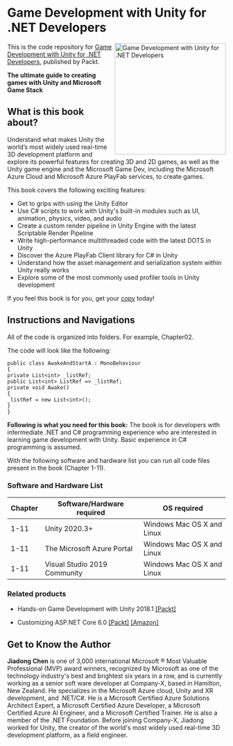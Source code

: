 # Game Development with Unity for .NET Developers

<a href="https://www.packtpub.com/product/game-development-with-unity-for-net-developers/9781801078078"><img src="https://static.packt-cdn.com/products/9781801078078/cover/smaller" alt="Game Development with Unity for .NET Developers" height="256px" align="right"></a>

This is the code repository for [Game Development with Unity for .NET Developers](https://www.packtpub.com/product/game-development-with-unity-for-net-developers/9781801078078), published by Packt.

**The ultimate guide to creating games with Unity and Microsoft Game Stack**

## What is this book about?
Understand what makes Unity the world’s most widely used real-time 3D development platform and explore its powerful features for creating 3D and 2D games, as well as the Unity game engine and the Microsoft Game Dev, including the Microsoft Azure Cloud and Microsoft Azure PlayFab services, to create games.

This book covers the following exciting features:
* Get to grips with using the Unity Editor
* Use C# scripts to work with Unity's built-in modules such as UI, animation, physics, video, and audio
* Create a custom render pipeline in Unity Engine with the latest Scriptable Render Pipeline
* Write high-performance multithreaded code with the latest DOTS in Unity
* Discover the Azure PlayFab Client library for C# in Unity
* Understand how the asset management and serialization system within Unity really works
* Explore some of the most commonly used profiler tools in Unity development

If you feel this book is for you, get your [copy](https://www.amazon.com/Game-Development-Unity-NET-Developers/dp/1801078076) today!


## Instructions and Navigations
All of the code is organized into folders. For example, Chapter02.

The code will look like the following:
```
public class AwakeAndStartA : MonoBehaviour
{
private List<int> _listRef;
public List<int> ListRef => _listRef;
private void Awake()
{
_listRef = new List<int>();
}
}
```

**Following is what you need for this book:**
The book is for developers with intermediate .NET and C# programming experience who are interested in learning game development with Unity. Basic experience in C# programming is assumed.

With the following software and hardware list you can run all code files present in the book (Chapter 1-11).

### Software and Hardware List
| Chapter | Software/Hardware required | OS required |
| -------- | ------------------------------------ | ----------------------------------- |
| 1-11 | Unity 2020.3+ | Windows Mac OS X and Linux  |
| 1-11 | The Microsoft Azure Portal | Windows Mac OS X and Linux  |
| 1-11 | Visual Studio 2019 Community | Windows Mac OS X and Linux  |


### Related products
* Hands-on Game Development with Unity 2018.1 [[Packt]](https://www.packtpub.com/product/hands-on-game-development-with-unity-2018-1-video/9781786465436)

* Customizing ASP.NET Core 6.0 [[Packt]](https://www.packtpub.com/product/customizing-asp-net-core-6-0-second-edition/9781803233604) [[Amazon]](https://www.amazon.com/Customizing-ASP-NET-Core-6-0-applications/dp/1803233605)


## Get to Know the Author

**Jiadong Chen**
is one of 3,000 international Microsoft ® Most Valuable Professional (MVP) award winners, recognized by Microsoft as one of the technology industry's best and brightest six years in a row, and is currently working as a senior soft ware developer at Company-X, based in Hamilton, New Zealand.
He specializes in the Microsoft Azure cloud, Unity and XR development, and .NET/C#. He is a Microsoft Certified Azure Solutions Architect Expert, a Microsoft Certified Azure Developer, a Microsoft Certified Azure AI Engineer, and a Microsoft Certified Trainer. He is also a member of the .NET Foundation.
Before joining Company-X, Jiadong worked for Unity, the creator of the world's most widely used real-time 3D development platform, as a field engineer.
